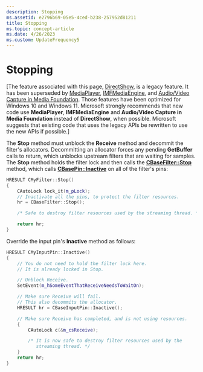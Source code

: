 ```yaml
---
description: Stopping
ms.assetid: e2796b69-05e5-4ced-b238-257952d81211
title: Stopping
ms.topic: concept-article
ms.date: 4/26/2023
ms.custom: UpdateFrequency5
---
```


# Stopping

\[The feature associated with this page, [DirectShow](/windows/win32/directshow/directshow), is a legacy feature. It has been superseded by [MediaPlayer](/uwp/api/Windows.Media.Playback.MediaPlayer), [IMFMediaEngine](/windows/win32/api/mfmediaengine/nn-mfmediaengine-imfmediaengine), and [Audio/Video Capture in Media Foundation](/windows/win32/medfound/audio-video-capture-in-media-foundation). Those features have been optimized for Windows 10 and Windows 11. Microsoft strongly recommends that new code use **MediaPlayer**, **IMFMediaEngine** and **Audio/Video Capture in Media Foundation** instead of **DirectShow**, when possible. Microsoft suggests that existing code that uses the legacy APIs be rewritten to use the new APIs if possible.\]

The **Stop** method must unblock the **Receive** method and decommit the filter's allocators. Decommitting an allocator forces any pending **GetBuffer** calls to return, which unblocks upstream filters that are waiting for samples. The **Stop** method holds the filter lock and then calls the [**CBaseFilter::Stop**](cbasefilter-stop.md) method, which calls [**CBasePin::Inactive**](cbasepin-inactive.md) on all of the filter's pins:


```C++
HRESULT CMyFilter::Stop()
{
    CAutoLock lock_it(m_pLock);
    // Inactivate all the pins, to protect the filter resources.
    hr = CBaseFilter::Stop();

    /* Safe to destroy filter resources used by the streaming thread. */

    return hr;
}
```



Override the input pin's **Inactive** method as follows:


```C++
HRESULT CMyInputPin::Inactive()
{
    // You do not need to hold the filter lock here. 
    // It is already locked in Stop.

    // Unblock Receive.
    SetEvent(m_hSomeEventThatReceiveNeedsToWaitOn);

    // Make sure Receive will fail. 
    // This also decommits the allocator.
    HRESULT hr = CBaseInputPin::Inactive();

    // Make sure Receive has completed, and is not using resources.
    {
        CAutoLock c(&m_csReceive);

        /* It is now safe to destroy filter resources used by the
           streaming thread. */
    }
    return hr;
}
```



 

 



